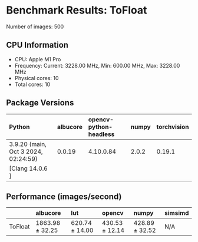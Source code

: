 # Benchmark Results: ToFloat

Number of images: 500

## CPU Information

- CPU: Apple M1 Pro
- Frequency: Current: 3228.00 MHz, Min: 600.00 MHz, Max: 3228.00 MHz
- Physical cores: 10
- Total cores: 10

## Package Versions

| Python                                | albucore   | opencv-python-headless   | numpy   | torchvision   |
|:--------------------------------------|:-----------|:-------------------------|:--------|:--------------|
| 3.9.20 (main, Oct  3 2024, 02:24:59)  | 0.0.19     | 4.10.0.84                | 2.0.2   | 0.19.1        |
| [Clang 14.0.6 ]                       |            |                          |         |               |

## Performance (images/second)

|         | albucore        | lut            | opencv         | numpy          | simsimd   |
|:--------|:----------------|:---------------|:---------------|:---------------|:----------|
| ToFloat | 1863.98 ± 32.25 | 620.74 ± 14.00 | 430.53 ± 12.14 | 428.89 ± 32.52 | N/A       |
